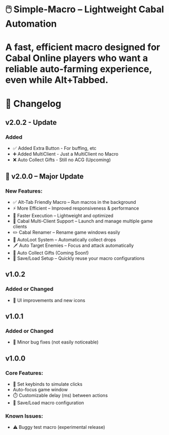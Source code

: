 # 🖱️ Simple-Macro – Lightweight Cabal Automation

# A fast, efficient macro designed for Cabal Online players who want a reliable auto-farming experience, even while Alt+Tabbed.

# 📌 Changelog

## v2.0.2 - Update

### Added
- ✅ Added Extra Button - For buffing, etc
- ➕ Added MultiClient - Just a MultiClient no Macro
- ❌ Auto Collect Gifts - Still no ACG (Upcoming)

## 🚀 v2.0.0 – Major Update

### New Features:
- ✅ Alt-Tab Friendly Macro – Run macros in the background
- ⚡ More Efficient – Improved responsiveness & performance
- 🚀 Faster Execution – Lightweight and optimized
- 🧩 Cabal Multi-Client Support – Launch and manage multiple game clients
- ✏️ Cabal Renamer – Rename game windows easily
- 🎁 AutoLoot System – Automatically collect drops
- 🗡️ Auto Target Enemies – Focus and attack automatically
- 🎉 Auto Collect Gifts (Coming Soon!)
- 💾 Save/Load Setup – Quickly reuse your macro configurations


## v1.0.2

### Added or Changed
- 🎨 UI improvements and new icons


## v1.0.1

### Added or Changed
- 🔧 Minor bug fixes (not easily noticeable)

## v1.0.0

### Core Features:
- 🎯 Set keybinds to simulate clicks
- Auto-focus game window
- ⏱️ Customizable delay (ms) between actions
- 💾 Save/Load macro configuration

### Known Issues:
- ⚠️ Buggy test macro (experimental release)
